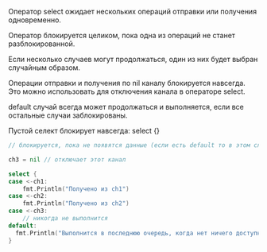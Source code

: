 Оператор select ожидает нескольких операций отправки или получения одновременно.

Оператор блокируется целиком, пока одна из операций не станет разблокированной.

Если несколько случаев могут продолжаться, один из них будет выбран случайным образом.

Операции отправки и получения по nil каналу блокируется навсегда. Это можно использовать для отключения канала в операторе select.

default случай всегда может продолжаться и выполняется, если все остальные случаи заблокированы.

Пустой селект блокирует навсегда: select {}

``` go
// блокируется, пока не появятся данные (если есть default то в этом случае выполнится этот кэйс.).

ch3 = nil // отключает этот канал

select {
case <-ch1:
    fmt.Println("Получено из ch1")
case <-ch2:
    fmt.Println("Получено из ch2")
case <-ch3:
    // никогда не выполнится
default:
  fmt.Println("Выполнится в последнюю очередь, когда нет ничего доступного")   
}
```




